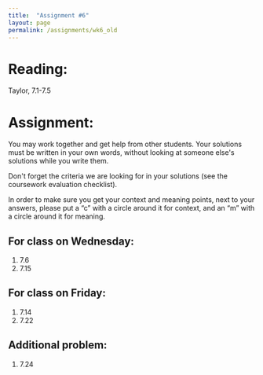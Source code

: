 ```yaml
---
title:  "Assignment #6"
layout: page
permalink: /assignments/wk6_old
---
```


# Reading:  
Taylor, 7.1-7.5


# Assignment:
You may work together and get help from other students. Your solutions must be written in your own words, without looking at someone else's solutions while you write them.

Don't forget the criteria we are looking for in your solutions (see the coursework evaluation checklist).

In order to make sure you get your context and meaning points,
next to your answers, please put a “c” with a circle around it for context, and an “m” with a circle around it for meaning.

## For class on Wednesday:

1. 7.6
2. 7.15

## For class on Friday:

1. 7.14
2. 7.22

## Additional problem:

1. 7.24
